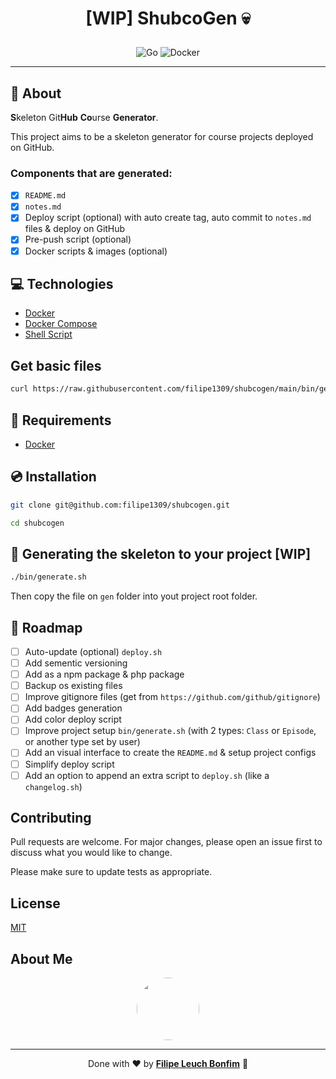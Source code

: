# <p align="center">[WIP] ShubcoGen 💀</p>

<p align="center">
    <img src="https://img.shields.io/badge/Code-ShellScript-informational?style=flat-square&logo=gnubash&color=4EAA25" alt="Go" />
    <img src="https://img.shields.io/badge/Tools-Docker-informational?style=flat-square&logo=docker&color=2496ED" alt="Docker" />
</p>
    <hr>

## 💬 About

**S**keleton Git**Hub** **Co**urse **Generator**.

This project aims to be a skeleton generator for course projects deployed on GitHub.

### Components that are generated:

- [x] `README.md`
- [x] `notes.md`
- [x] Deploy script (optional) with auto create tag, auto commit to `notes.md` files & deploy on GitHub
- [x] Pre-push script (optional)
- [x] Docker scripts & images (optional)

## :computer: Technologies

- [Docker](https://www.docker.com/)
- [Docker Compose](https://docs.docker.com/compose/)
- [Shell Script](https://www.shellscript.sh/)

## Get basic files

```sh
curl https://raw.githubusercontent.com/filipe1309/shubcogen/main/bin/get.sh | sh
```

## :scroll: Requirements

- [Docker](https://www.docker.com/)

## :cd: Installation

```sh
git clone git@github.com:filipe1309/shubcogen.git
```

```sh
cd shubcogen
```

## :runner: Generating the skeleton to your project [WIP]

```sh
./bin/generate.sh
```

Then copy the file on `gen` folder into yout project root folder.

## :pushpin: Roadmap

- [ ] Auto-update (optional) `deploy.sh`
- [ ] Add sementic versioning
- [ ] Add as a npm package & php package
- [ ] Backup os existing files
- [ ] Improve gitignore files (get from `https://github.com/github/gitignore`)
- [ ] Add badges generation
- [ ] Add color deploy script
- [ ] Improve project setup `bin/generate.sh` (with 2 types: `Class` or `Episode`, or another type set by user)
- [ ] Add an visual interface to create the `README.md` & setup project configs
- [ ] Simplify deploy script
- [ ] Add an option to append an extra script to `deploy.sh` (like a `changelog.sh`)

## Contributing

Pull requests are welcome. For major changes, please open an issue first to discuss what you would like to change.

Please make sure to update tests as appropriate.

## License

[MIT](https://choosealicense.com/licenses/mit/)

## About Me

<p align="center">
    <a style="font-weight: bold" href="https://www.linkedin.com/in/filipe1309/">
    <img style="border-radius:50%" width="100px; "src="https://avatars.githubusercontent.com/u/2081014?s=60&v=4"/>
    </a>
</p>

---

<p align="center">
    Done with ♥ by <a style="font-weight: bold" href="https://www.linkedin.com/in/filipe1309/">Filipe Leuch Bonfim</a> 🖖
</p>
